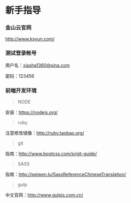 # 新手指导

### 金山云官网

http://www.ksyun.com/

### 测试登录帐号

用户名：xiasha1360@sina.com

密码：123456


### 前端开发环境

> NODE

安装：https://nodejs.org/


> ruby

注意修改镜像：http://ruby.taobao.org/

> git

指南：http://www.bootcss.com/p/git-guide/


> SASS

指南：http://peiwen.lu/SassReferenceChineseTranslation/


> gulp

中文官网：http://www.gulpjs.com.cn/






